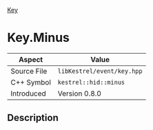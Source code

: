 [Key](index)
# Key.Minus
| Aspect | Value |
| --- | --- |
| Source File | `libKestrel/event/key.hpp` |
| C++ Symbol | `kestrel::hid::minus` |
| Introduced | Version 0.8.0 |
## Description

